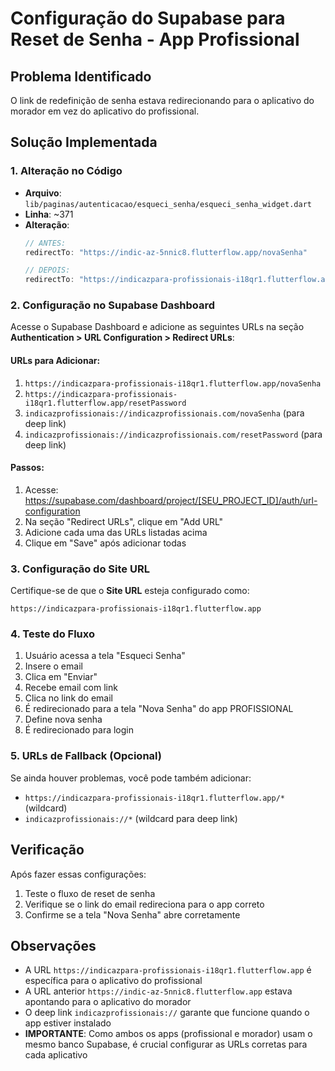 # Configuração do Supabase para Reset de Senha - App Profissional

## Problema Identificado
O link de redefinição de senha estava redirecionando para o aplicativo do morador em vez do aplicativo do profissional.

## Solução Implementada

### 1. Alteração no Código
- **Arquivo**: `lib/paginas/autenticacao/esqueci_senha/esqueci_senha_widget.dart`
- **Linha**: ~371
- **Alteração**: 
  ```dart
  // ANTES:
  redirectTo: "https://indic-az-5nnic8.flutterflow.app/novaSenha"
  
  // DEPOIS:
  redirectTo: "https://indicazpara-profissionais-i18qr1.flutterflow.app/novaSenha"
  ```

### 2. Configuração no Supabase Dashboard

Acesse o Supabase Dashboard e adicione as seguintes URLs na seção **Authentication > URL Configuration > Redirect URLs**:

#### URLs para Adicionar:
1. `https://indicazpara-profissionais-i18qr1.flutterflow.app/novaSenha`
2. `https://indicazpara-profissionais-i18qr1.flutterflow.app/resetPassword`
3. `indicazprofissionais://indicazprofissionais.com/novaSenha` (para deep link)
4. `indicazprofissionais://indicazprofissionais.com/resetPassword` (para deep link)

#### Passos:
1. Acesse: https://supabase.com/dashboard/project/[SEU_PROJECT_ID]/auth/url-configuration
2. Na seção "Redirect URLs", clique em "Add URL"
3. Adicione cada uma das URLs listadas acima
4. Clique em "Save" após adicionar todas

### 3. Configuração do Site URL
Certifique-se de que o **Site URL** esteja configurado como:
```
https://indicazpara-profissionais-i18qr1.flutterflow.app
```

### 4. Teste do Fluxo
1. Usuário acessa a tela "Esqueci Senha"
2. Insere o email
3. Clica em "Enviar"
4. Recebe email com link
5. Clica no link do email
6. É redirecionado para a tela "Nova Senha" do app PROFISSIONAL
7. Define nova senha
8. É redirecionado para login

### 5. URLs de Fallback (Opcional)
Se ainda houver problemas, você pode também adicionar:
- `https://indicazpara-profissionais-i18qr1.flutterflow.app/*` (wildcard)
- `indicazprofissionais://*` (wildcard para deep link)

## Verificação
Após fazer essas configurações:
1. Teste o fluxo de reset de senha
2. Verifique se o link do email redireciona para o app correto
3. Confirme se a tela "Nova Senha" abre corretamente

## Observações
- A URL `https://indicazpara-profissionais-i18qr1.flutterflow.app` é específica para o aplicativo do profissional
- A URL anterior `https://indic-az-5nnic8.flutterflow.app` estava apontando para o aplicativo do morador
- O deep link `indicazprofissionais://` garante que funcione quando o app estiver instalado
- **IMPORTANTE**: Como ambos os apps (profissional e morador) usam o mesmo banco Supabase, é crucial configurar as URLs corretas para cada aplicativo 